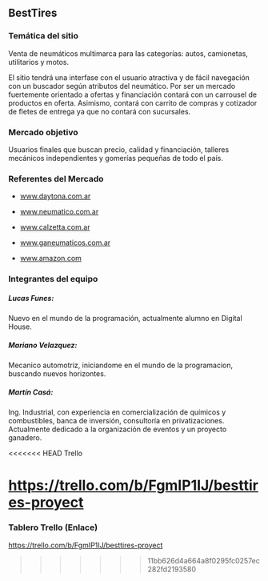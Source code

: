 ## BestTires
### Temática del sitio
Venta de neumáticos multimarca para las categorías: autos, camionetas, utilitarios y motos.

El sitio tendrá una interfase con el usuario atractiva y de fácil navegación con un buscador según atributos del neumático. Por ser un mercado fuertemente orientado a ofertas y financiación contará con un carrousel de productos en oferta. Asimismo, contará con carrito de compras y cotizador de fletes de entrega ya que no contará con sucursales.

### Mercado objetivo
Usuarios finales que buscan precio, calidad y financiación, talleres mecánicos independientes y gomerías pequeñas de todo el país.

### Referentes del Mercado
* www.daytona.com.ar

* www.neumatico.com.ar

* www.calzetta.com.ar

* www.ganeumaticos.com.ar

* www.amazon.com 

### Integrantes del equipo
##### Lucas Funes: 
Nuevo en el mundo de la programación, actualmente alumno en Digital House.

##### Mariano Velazquez: 
Mecanico automotriz, iniciandome en el mundo de la programacion, buscando nuevos horizontes.

##### Martín Casá: 
Ing. Industrial, con experiencia en comercialización de químicos y combustibles, banca de inversión, consultoría en privatizaciones. Actualmente dedicado a la organización de eventos y un proyecto ganadero.

<<<<<<< HEAD
Trello

https://trello.com/b/FgmIP1IJ/besttires-proyect
=======
### Tablero Trello (Enlace)

https://trello.com/b/FgmIP1IJ/besttires-proyect
>>>>>>> 11bb626d4a664a8f0295fc0257ec282fd2193580

